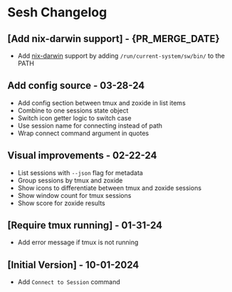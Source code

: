 # Sesh Changelog

## [Add nix-darwin support] - {PR_MERGE_DATE}

- Add [nix-darwin](https://github.com/LnL7/nix-darwin) support by adding `/run/current-system/sw/bin/` to the PATH

## Add config source - 03-28-24

- Add config section between tmux and zoxide in list items
- Combine to one sessions state object
- Switch icon getter logic to switch case
- Use session name for connecting instead of path
- Wrap connect command argument in quotes

## Visual improvements - 02-22-24

- List sessions with `--json` flag for metadata
- Group sessions by tmux and zoxide
- Show icons to differentiate between tmux and zoxide sessions
- Show window count for tmux sessions
- Show score for zoxide results

## [Require tmux running] - 01-31-24

- Add error message if tmux is not running

## [Initial Version] - 10-01-2024

- Add `Connect to Session` command
